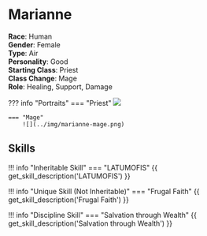 # Marianne

**Race**: Human  
**Gender**: Female  
**Type**: Air  
**Personality**: Good  
**Starting Class**: Priest  
**Class Change**: Mage  
**Role**: Healing, Support, Damage

??? info "Portraits"
    === "Priest"
        ![](../img/marianne-priest.jpg)

    === "Mage"
        ![](../img/marianne-mage.png)

## Skills

!!! info "Inheritable Skill"
    === "LATUMOFIS"
        {{ get_skill_description('LATUMOFIS') }}
        
!!! info "Unique Skill (Not Inheritable)"
    === "Frugal Faith"
        {{ get_skill_description('Frugal Faith') }}
        
!!! info "Discipline Skill"
    === "Salvation through Wealth"
        {{ get_skill_description('Salvation through Wealth') }}
